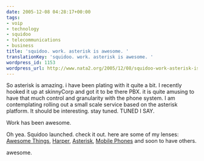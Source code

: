 ```yaml
---
date: 2005-12-08 04:28:17+00:00
tags:
- voip
- technology
- squidoo
- telecommunications
- business
title: 'squidoo. work. asterisk is awesome. '
translationKey: 'squidoo. work. asterisk is awesome. '
wordpress_id: 1153
wordpress_url: http://www.nata2.org/2005/12/08/squidoo-work-asterisk-is-awesome/
---
```


So asterisk is amazing. i have been plating with it quite a bit. I recently hooked it up at skinnyCorp and got it to be there PBX. it is quite amusing to have that much control and granularity with the phone system. I am contemplating rolling out a small scale service based on the asterisk platform. It should be interesting. stay tuned. TUNED I SAY.

Work has been awesome. 

Oh yea. Squidoo launched. check it out. here are some of my lenses: <a href="http://www.squidoo.com/awesome/">Awesome Things</a>, 
<a href="http://www.squidoo.com/harper/">Harper</a>, 
<a href="http://www.squidoo.com/asterisk/">Asterisk</a>, 
<a href="http://www.squidoo.com/mobilephone/">Mobile Phones</a> and soon to have others.

awesome.